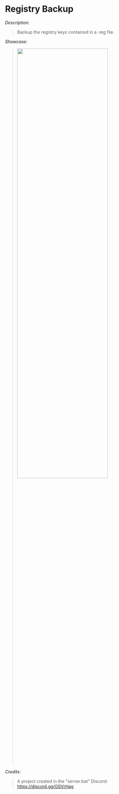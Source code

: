 # Registry Backup

*Description*:
> Backup the registry keys contained in a .reg file.

*Showcase*:

> <img src="https://user-images.githubusercontent.com/62464560/184130917-669422b1-9237-4943-9a44-83fa7f1becc1.png" width="80%" height="60%">

*Credits*:
> A project created in the "server.bat" Discord: https://discord.gg/GSVrHag
